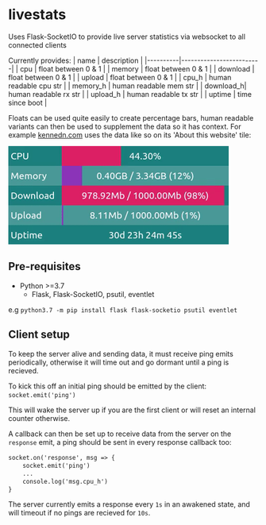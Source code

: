 # livestats

Uses Flask-SocketIO to provide live server statistics via websocket to all connected clients

Currently provides:
| name     | description             |
|----------|-------------------------|
| cpu      | float between 0 & 1     |
| memory   | float between 0 & 1     |
| download | float between 0 & 1     |
| upload   | float between 0 & 1     |
| cpu_h    | human readable cpu str  |
| memory_h | human readable mem str  |
| download_h| human readable rx str  |
| upload_h | human readable tx str   |
| uptime   | time since boot         |

Floats can be used quite easily to create percentage bars, human readable variants can then be used to supplement the data so it has context. For example [kennedn.com](https://kennedn.com) uses the data like so on its 'About this website' tile:

![](images/example.gif)

## Pre-requisites 

- Python >=3.7
	- Flask, Flask-SocketIO, psutil, eventlet

e.g
`python3.7 -m pip install flask flask-socketio psutil eventlet`

## Client setup

To keep the server alive and sending data, it must receive ping emits periodically, otherwise it will time out and go dormant until a ping is recieved.

To kick this off an initial ping should be emitted by the client:
`socket.emit('ping')`

This will wake the server up if you are the first client or will reset an internal counter otherwise.


A callback can then be set up to receive data from the server on the `response` emit, a ping should be sent in every response callback too:
```
socket.on('response', msg => {
	socket.emit('ping')
	...
	console.log('msg.cpu_h')
}
```

The server currently emits a response every `1s` in an awakened state, and will timeout if no pings are recieved for `10s`.